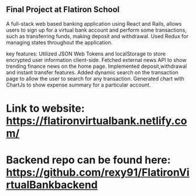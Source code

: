 ## Final Project at Flatiron School

A full-stack web based banking application using React and Rails, allows users to sign up for a virtual bank account and perform some transactions, such as transferring funds, making deposit and withdrawal. Used Redux for managing states throughout the application. 

key features:
Utilized JSON Web Tokens and localStorage to store encrypted user information client-side.
Fetched external news API to show trending finance news on the home page.
Implemented deposit,withdrawal and instant transfer features.
Added dynamic search on the transaction page to allow the user to search for any transaction.
Generated chart with ChartJs to show expense summary for a particular account.

# Link to website: https://flatironvirtualbank.netlify.com/
# Backend repo can be found here: https://github.com/rexy91/FlatironVirtualBankbackend
